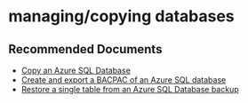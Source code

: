 <properties
	pageTitle="managing/copying databases"
	description="managing/copying databases"
	service="microsoft.sql"
	resource="servers"
	authors="aashu"
	displayOrder=""
	selfHelpType="generic"
	supportTopicIds="31980413"
	resourceTags=""
	productPesIds="13491"
	cloudEnvironments="public"
/>

# managing/copying databases

## **Recommended Documents**

* [Copy an Azure SQL Database](https://azure.microsoft.com/documentation/articles/sql-database-copy/)<br>
* [Create and export a BACPAC of an Azure SQL database](https://azure.microsoft.com/documentation/articles/sql-database-export/)<br>
* [Restore a single table from an Azure SQL Database backup](https://azure.microsoft.com/documentation/articles/sql-database-cloud-migrate-restore-single-table-azure-backup/)
